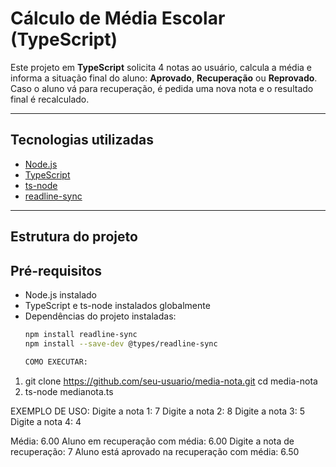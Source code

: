 # Cálculo de Média Escolar (TypeScript)

Este projeto em **TypeScript** solicita 4 notas ao usuário, calcula a média e informa a situação final do aluno: **Aprovado**, **Recuperação** ou **Reprovado**.  
Caso o aluno vá para recuperação, é pedida uma nova nota e o resultado final é recalculado.

---

##  Tecnologias utilizadas
- [Node.js](https://nodejs.org/)
- [TypeScript](https://www.typescriptlang.org/)
- [ts-node](https://typestrong.org/ts-node/)
- [readline-sync](https://www.npmjs.com/package/readline-sync)

---

##  Estrutura do projeto

##  Pré-requisitos
- Node.js instalado
- TypeScript e ts-node instalados globalmente
- Dependências do projeto instaladas:
  ```bash
  npm install readline-sync
  npm install --save-dev @types/readline-sync

  COMO EXECUTAR:
1) git clone https://github.com/seu-usuario/media-nota.git
cd media-nota
2) ts-node medianota.ts

EXEMPLO DE USO:
Digite a nota 1: 7
Digite a nota 2: 8
Digite a nota 3: 5
Digite a nota 4: 4

Média: 6.00
Aluno em recuperação com média: 6.00
Digite a nota de recuperação: 7
Aluno está aprovado na recuperação com média: 6.50
